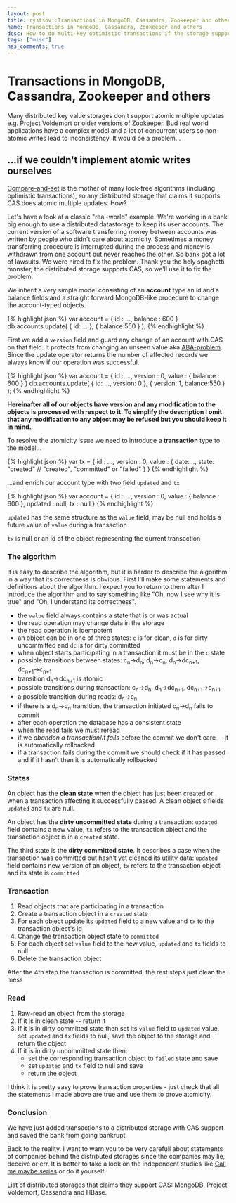 ```yaml
---
layout: post
title: rystsov::Transactions in MongoDB, Cassandra, Zookeeper and others
name: Transactions in MongoDB, Cassandra, Zookeeper and others
desc: How to do multi-key optimistic transactions if the storage supports only per-key CAS
tags: ["misc"]
has_comments: true
---
```


<h1>Transactions in MongoDB, Cassandra, Zookeeper and others</h1>

Many distributed key value storages don't support atomic multiple updates e.g. Project Voldemort or older versions of Zookeeper. Bud real world applications have a complex model and a lot of concurrent users so non atomic writes lead to inconsistency. It would be a problem...

<h2>...if we couldn't implement atomic writes ourselves</h2>

[Compare-and-set](http://en.wikipedia.org/wiki/Compare-and-swap) is the mother of many lock-free algorithms (including optimistic transactions), so any distributed storage that claims it supports CAS does atomic multiple updates. How?

Let's have a look at a classic "real-world" example. We're working in a bank big enough to use a distributed datastorage to keep its user accounts. The current version of a software transferring money between accounts was written by people who didn't care about atomicity. Sometimes a money transferring procedure is interrupted during the process and money is withdrawn from one account but never reaches the other. So bank got a lot of lawsuits. We were hired to fix the problem. Thank you the holy spaghetti monster, the distributed storage supports CAS, so we'll use it to fix the problem.

We inherit a very simple model consisting of an **account** type <span class="remark">an id and a balance fields</span> and a straight forward MongoDB-like procedure to change the account-typed objects.

{% highlight json %}
var account = {
  id : ...,
  balance : 600
}
db.accounts.update( 
  { id: ... }, 
  { balance:550 }
);
{% endhighlight %}

First we add a `version` field and guard any change of an account with CAS on that field. It protects from changing an unseen value aka [ABA-problem](http://en.wikipedia.org/wiki/ABA_problem). Since the update operator returns the number of affected records we always know if our operation was successful.

{% highlight json %}
var account = {
  id : ...,
  version : 0,
  value : {
    balance : 600
  }
}
db.accounts.update( 
  { id: ..., version: 0 }, 
  { version: 1, balance:550 }
);
{% endhighlight %}

**Hereinafter all of our objects have version and any modification to the objects is processed with respect to it. To simplify the description I omit that any modification to any object may be refused but you should keep it in mind.**

To resolve the atomicity issue we need to introduce a **transaction** type to the model...

{% highlight json %}
var tx = {
  id : ...,
  version : 0,
  value : {
    date: ..,
    state: "created" // "created", "committed" or "failed"
  }
}
{% endhighlight %}

...and enrich our account type with two field `updated` and `tx`

{% highlight json %}
var account = {
  id : ...,
  version : 0,
  value : {
    balance : 600
  },
  updated : null,
  tx : null
}
{% endhighlight %}

`updated` has the same structure as the `value` field, may be null and holds a future value of `value` during a transaction

`tx` is null or an id of the object representing the current transaction

<h3>The algorithm</h3>

It is easy to describe the algorithm, but it is harder to describe the algorithm in a way that its correctness is obvious. First I'll make some statements and definitions about the algorithm. I expect you to return to them after I introduce the algorithm and to say something like "Oh, now I see why it is true" and "Oh, I understand its correctness".

 - the `value` field always contains a state that is or was actual
 - the read operation may change data in the storage
 - the read operation is idempotent
 - an object can be in one of three states: `c` is for clean, `d` is for dirty uncommitted and `dc` is for dirty committed
 - when object starts participating in a transaction it must be in the `c` state
 - possible transitions between states: 
   <span class="code">c<sub>n</sub></span>&#8594;<span class="code">d<sub>n</sub></span>, 
   <span class="code">d<sub>n</sub></span>&#8594;<span class="code">c<sub>n</sub></span>,
   <span class="code">d<sub>n</sub></span>&#8594;<span class="code">dc<sub>n+1</sub></span>,
   <span class="code">dc<sub>n+1</sub></span>&#8594;<span class="code">c<sub>n+1</sub></span>
 - transition <span class="code">d<sub>n</sub></span>&#8594;<span class="code">dc<sub>n+1</sub></span> is atomic
 - possible transitions during transaction: 
   <span class="code">c<sub>n</sub></span>&#8594;<span class="code">d<sub>n</sub></span>, 
   <span class="code">d<sub>n</sub></span>&#8594;<span class="code">dc<sub>n+1</sub></span>,
   <span class="code">dc<sub>n+1</sub></span>&#8594;<span class="code">c<sub>n+1</sub></span>
 - a possible transition during reads:
   <span class="code">d<sub>n</sub></span>&#8594;<span class="code">c<sub>n</sub></span>
 - if there is a <span class="code">d<sub>n</sub></span>&#8594;<span class="code">c<sub>n</sub></span> transition, the transaction initiated <span class="code">c<sub>n</sub></span>&#8594;<span class="code">d<sub>n</sub></span> fails to commit
 - after each operation the database has a consistent state
 - when the read fails we must reread
 - if we *abandon a transaction*/*it fails* before the commit we don't care -- it is automatically rollbacked
 - if a transaction fails during the commit we should check if it has passed and if it hasn't then it is automatically rollbacked

<h3>States</h3>

An object has the **clean state** when the object has just been created or when a transaction affecting it successfully passed. A clean object's fields `updated` and `tx` are null.

An object has the **dirty uncommitted state** during a transaction: `updated` field contains a new value, `tx` refers to the transaction object and the transaction object is in a `created` state.

The third state is the **dirty committed state**. It describes a case when the transaction was committed but hasn't yet cleaned its utility data: `updated` field contains new version of an object, `tx` refers to the transaction object and its state is `committed`

<h3>Transaction</h3>

1. Read objects that are participating in a transaction
2. Create a transaction object in a `created` state
3. For each object update its `updated` field to a new value and `tx` to the transaction object's id
4. Change the transaction object state to `committed`
5. For each object set `value` field to the new value, `updated` and `tx` fields to null
6. Delete the transaction object

After the 4th step the transaction is committed, the rest steps just clean the mess

<h3>Read</h3>

1. Raw-read an object from the storage
2. If it is in clean state -- return it
3. If it is in dirty committed state then set its `value` field to `updated` value, set `updated` and `tx` fields to null, save the object to the storage and return the object
4. If it is in dirty uncommitted state then:
   - set the corresponding transaction object to `failed` state and save
   - set `updated` and `tx` field to null and save
   - return the object

I think it is pretty easy to prove transaction properties - just check that all the statements I made above are true and use them to prove atomicity.

<h3>Conclusion</h3>

We have just added transactions to a distributed storage with CAS support and saved the bank from going bankrupt.

Back to the reality. I want to warn you to be very carefull about statements of companies behind the distributed storages since the companies may lie, deceive or err. It is better to take a look on the independent studies like [Call me maybe series](http://aphyr.com/tags/jepsen) or do it yourself.

List of distributed storages that claims they support CAS: MongoDB, Project Voldemort, Cassandra and HBase.
